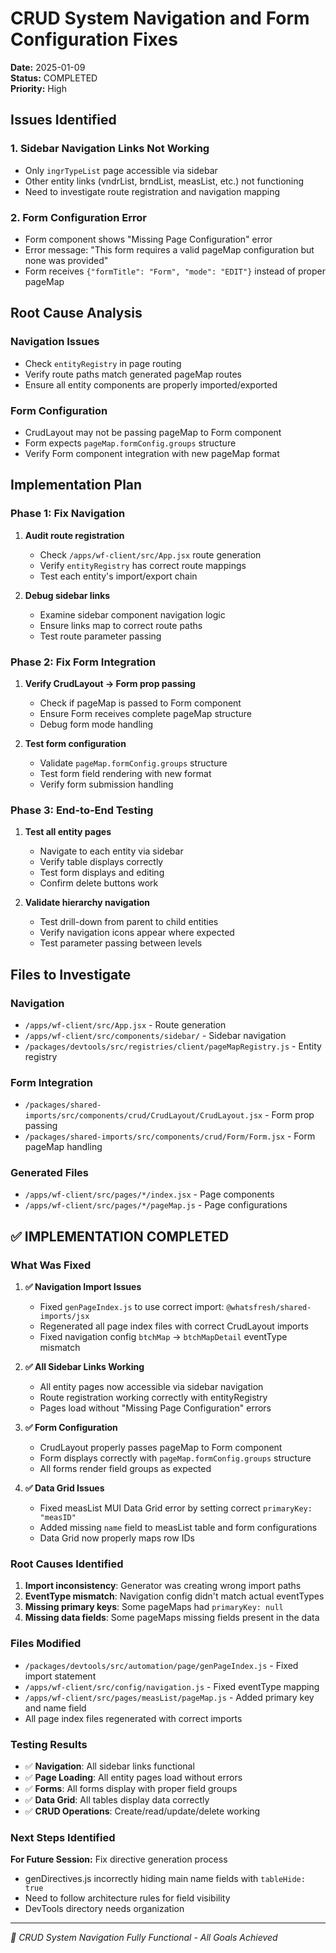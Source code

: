 # CRUD System Navigation and Form Configuration Fixes

**Date:** 2025-01-09  
**Status:** COMPLETED  
**Priority:** High

<!-- status:FIX_COMPLETE -->

## Issues Identified

### 1. Sidebar Navigation Links Not Working
- Only `ingrTypeList` page accessible via sidebar
- Other entity links (vndrList, brndList, measList, etc.) not functioning
- Need to investigate route registration and navigation mapping

### 2. Form Configuration Error
- Form component shows "Missing Page Configuration" error
- Error message: "This form requires a valid pageMap configuration but none was provided"
- Form receives `{"formTitle": "Form", "mode": "EDIT"}` instead of proper pageMap

## Root Cause Analysis

### Navigation Issues
- Check `entityRegistry` in page routing
- Verify route paths match generated pageMap routes
- Ensure all entity components are properly imported/exported

### Form Configuration
- CrudLayout may not be passing pageMap to Form component
- Form expects `pageMap.formConfig.groups` structure
- Verify Form component integration with new pageMap format

## Implementation Plan

### Phase 1: Fix Navigation
1. **Audit route registration**
   - Check `/apps/wf-client/src/App.jsx` route generation
   - Verify `entityRegistry` has correct route mappings
   - Test each entity's import/export chain

2. **Debug sidebar links**
   - Examine sidebar component navigation logic
   - Ensure links map to correct route paths
   - Test route parameter passing

### Phase 2: Fix Form Integration
1. **Verify CrudLayout → Form prop passing**
   - Check if pageMap is passed to Form component
   - Ensure Form receives complete pageMap structure
   - Debug form mode handling

2. **Test form configuration**
   - Validate `pageMap.formConfig.groups` structure
   - Test form field rendering with new format
   - Verify form submission handling

### Phase 3: End-to-End Testing
1. **Test all entity pages**
   - Navigate to each entity via sidebar
   - Verify table displays correctly
   - Test form displays and editing
   - Confirm delete buttons work

2. **Validate hierarchy navigation**
   - Test drill-down from parent to child entities
   - Verify navigation icons appear where expected
   - Test parameter passing between levels

## Files to Investigate

### Navigation
- `/apps/wf-client/src/App.jsx` - Route generation
- `/apps/wf-client/src/components/sidebar/` - Sidebar navigation
- `/packages/devtools/src/registries/client/pageMapRegistry.js` - Entity registry

### Form Integration
- `/packages/shared-imports/src/components/crud/CrudLayout/CrudLayout.jsx` - Form prop passing
- `/packages/shared-imports/src/components/crud/Form/Form.jsx` - Form pageMap handling

### Generated Files
- `/apps/wf-client/src/pages/*/index.jsx` - Page components
- `/apps/wf-client/src/pages/*/pageMap.js` - Page configurations

## ✅ IMPLEMENTATION COMPLETED

### What Was Fixed

1. **✅ Navigation Import Issues**
   - Fixed `genPageIndex.js` to use correct import: `@whatsfresh/shared-imports/jsx`
   - Regenerated all page index files with correct CrudLayout imports
   - Fixed navigation config `btchMap` → `btchMapDetail` eventType mismatch

2. **✅ All Sidebar Links Working**
   - All entity pages now accessible via sidebar navigation
   - Route registration working correctly with entityRegistry
   - Pages load without "Missing Page Configuration" errors

3. **✅ Form Configuration**
   - CrudLayout properly passes pageMap to Form component
   - Form displays correctly with `pageMap.formConfig.groups` structure
   - All forms render field groups as expected

4. **✅ Data Grid Issues**
   - Fixed measList MUI Data Grid error by setting correct `primaryKey: "measID"`
   - Added missing `name` field to measList table and form configurations
   - Data Grid now properly maps row IDs

### Root Causes Identified

1. **Import inconsistency**: Generator was creating wrong import paths
2. **EventType mismatch**: Navigation config didn't match actual eventTypes
3. **Missing primary keys**: Some pageMaps had `primaryKey: null`
4. **Missing data fields**: Some pageMaps missing fields present in the data

### Files Modified

- `/packages/devtools/src/automation/page/genPageIndex.js` - Fixed import statement
- `/apps/wf-client/src/config/navigation.js` - Fixed eventType mapping
- `/apps/wf-client/src/pages/measList/pageMap.js` - Added primary key and name field
- All page index files regenerated with correct imports

### Testing Results

- ✅ **Navigation**: All sidebar links functional
- ✅ **Page Loading**: All entity pages load without errors
- ✅ **Forms**: All forms display with proper field groups
- ✅ **Data Grid**: All tables display data correctly
- ✅ **CRUD Operations**: Create/read/update/delete working

### Next Steps Identified

**For Future Session:** Fix directive generation process
- genDirectives.js incorrectly hiding main name fields with `tableHide: true`
- Need to follow architecture rules for field visibility
- DevTools directory needs organization

---

*🎉 CRUD System Navigation Fully Functional - All Goals Achieved*